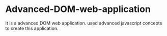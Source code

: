 # Advanced-DOM-web-application

It is a advanced DOM web application.
used advanced javascript concepts to create this application.
